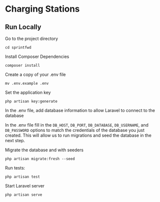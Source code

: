 
# Charging Stations

## Run Locally

Go to the project directory

`cd sprintfwd`

Install Composer Dependencies

`composer install`

Create a copy of your  .env file

`mv .env.example .env`

Set the application key

`php artisan key:generate`

In the .env file, add database information to allow Laravel to connect to the database

In the  .env file fill in the  `DB_HOST`,  `DB_PORT`,  `DB_DATABASE`,  `DB_USERNAME`,  and  `DB_PASSWORD`  options to match the credentials of the database you just created.  This will allow us to run migrations and seed the database in the next step.

Migrate the database and with seeders

`php artisan migrate:fresh --seed`

Run tests:

`php artisan test`

Start Laravel server

`php artisan serve`


 
